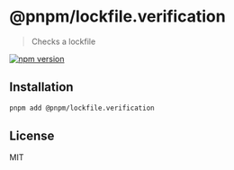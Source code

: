 # @pnpm/lockfile.verification

> Checks a lockfile

[![npm version](https://img.shields.io/npm/v/@pnpm/lockfile.verification.svg)](https://www.npmjs.com/package/@pnpm/lockfile.verification)

## Installation

```sh
pnpm add @pnpm/lockfile.verification
```

## License

MIT
